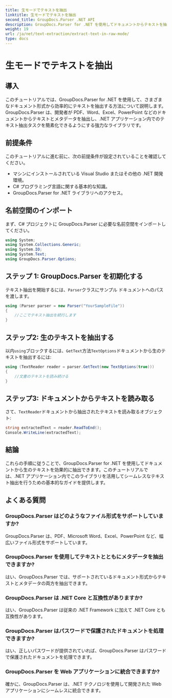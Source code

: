 ```yaml
---
title: 生モードでテキストを抽出
linktitle: 生モードでテキストを抽出
second_title: GroupDocs.Parser .NET API
description: GroupDocs.Parser for .NET を使用してドキュメントからテキストを抽出する方法を学習します。.NET アプリケーション内で簡単かつ効率的でシームレスなテキスト抽出を実現します。
weight: 19
url: /ja/net/text-extraction/extract-text-in-raw-mode/
type: docs
---
```

# 生モードでテキストを抽出

## 導入
このチュートリアルでは、GroupDocs.Parser for .NET を使用して、さまざまなドキュメント形式から効率的にテキストを抽出する方法について説明します。GroupDocs.Parser は、開発者が PDF、Word、Excel、PowerPoint などのドキュメントからテキストとメタデータを抽出し、.NET アプリケーション内でのテキスト抽出タスクを簡素化できるようにする強力なライブラリです。
## 前提条件
このチュートリアルに進む前に、次の前提条件が設定されていることを確認してください。
- マシンにインストールされている Visual Studio またはその他の .NET 開発環境。
- C# プログラミング言語に関する基本的な知識。
- GroupDocs.Parser for .NET ライブラリへのアクセス。

## 名前空間のインポート
まず、C# プロジェクトに GroupDocs.Parser に必要な名前空間をインポートしてください。
```csharp
using System;
using System.Collections.Generic;
using System.IO;
using System.Text;
using GroupDocs.Parser.Options;
```
## ステップ 1: GroupDocs.Parser を初期化する
テキスト抽出を開始するには、`Parser`クラスにサンプル ドキュメントへのパスを渡します。
```csharp
using (Parser parser = new Parser("YourSampleFile"))
{
    //ここでテキスト抽出を続行します
}
```
## ステップ2: 生のテキストを抽出する
以内`using`ブロックするには、`GetText`方法`TextOptions`ドキュメントから生のテキストを抽出するには:
```csharp
using (TextReader reader = parser.GetText(new TextOptions(true)))
{
    //文書のテキストを読み続ける
}
```
## ステップ3: ドキュメントからテキストを読み取る
さて、`TextReader`ドキュメントから抽出されたテキストを読み取るオブジェクト:
```csharp
string extractedText = reader.ReadToEnd();
Console.WriteLine(extractedText);
```

## 結論
これらの手順に従うことで、GroupDocs.Parser for .NET を使用してドキュメントから生のテキストを効果的に抽出できます。このチュートリアルでは、.NET アプリケーション内でこのライブラリを活用してシームレスなテキスト抽出を行うための基本的なガイドを提供します。

## よくある質問
### GroupDocs.Parser はどのようなファイル形式をサポートしていますか?
GroupDocs.Parser は、PDF、Microsoft Word、Excel、PowerPoint など、幅広いファイル形式をサポートしています。
### GroupDocs.Parser を使用してテキストとともにメタデータを抽出できますか?
はい、GroupDocs.Parser では、サポートされているドキュメント形式からテキストとメタデータの両方を抽出できます。
### GroupDocs.Parser は .NET Core と互換性がありますか?
はい、GroupDocs.Parser は従来の .NET Framework に加えて .NET Core とも互換性があります。
### GroupDocs.Parser はパスワードで保護されたドキュメントを処理できますか?
はい、正しいパスワードが提供されていれば、GroupDocs.Parser はパスワードで保護されたドキュメントを処理できます。
### GroupDocs.Parser を Web アプリケーションに統合できますか?
確かに、GroupDocs.Parser は、.NET テクノロジを使用して開発された Web アプリケーションにシームレスに統合できます。